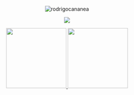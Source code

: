 <p align="center"> <img src="https://komarev.com/ghpvc/?username=rodrigocananea&label=Profile%20views&color=0e75b6&style=flat" alt="rodrigocananea" /> </p>

<p align="center">
  <a href="https://github.com/rodrigocananea/github-readme-stats">
    <img align="center" src="https://streak-stats.demolab.com?user=rodrigocananea&theme=ayu-mirage&border_radius=6&mode=weekly" />
  </a>
</p>
<p align="center">
  <a href="https://github.com/rodrigocananea/github-readme-stats">
    <img height="165em" src="https://github-readme-stats.vercel.app/api?username=rodrigocananea&count_private=true&show_icons=true&theme=ayu-mirage" />
  </a>
  <a href="https://github.com/rodrigocananea/github-readme-stats">
    <img height="165em" src="https://github-readme-stats.vercel.app/api/top-langs/?username=rodrigocananea&layout=compact&theme=ayu-mirage" />
  </a>
</p>
